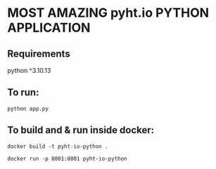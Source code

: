 # MOST AMAZING pyht.io PYTHON APPLICATION

## Requirements

python ^3.10.13

## To run:

`python app.py`

## To build and & run inside docker:

`docker build -t pyht-io-python .`

`docker run -p 8001:8001 pyht-io-python`
